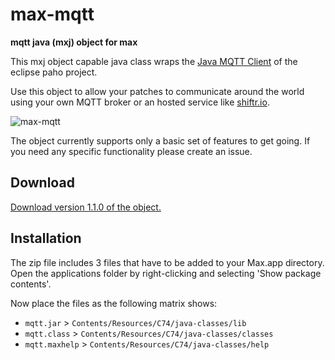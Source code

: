 # max-mqtt

**mqtt java (mxj) object for max**

This mxj object capable java class wraps the [Java MQTT Client](https://eclipse.org/paho/clients/java/) of the eclipse paho project.

Use this object to allow your patches to communicate around the world using your own MQTT broker or an hosted service like [shiftr.io](https://shiftr.io).

![max-mqtt](http://joel-github-static.s3.amazonaws.com/max-mqtt/max-mqtt.png)

The object currently supports only a basic set of features to get going. If you need any specific functionality please create an issue.

## Download

[Download version 1.1.0 of the object.](https://github.com/256dpi/max-mqtt/releases/download/v1.1.0/mqtt.zip)

## Installation

The zip file includes 3 files that have to be added to your Max.app directory. Open the applications folder by right-clicking and selecting 'Show package contents'.

Now place the files as the following matrix shows:

- `mqtt.jar` > `Contents/Resources/C74/java-classes/lib`
- `mqtt.class` > `Contents/Resources/C74/java-classes/classes`
- `mqtt.maxhelp` > `Contents/Resources/C74/java-classes/help`
